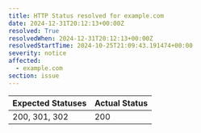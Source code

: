 ```yaml
---
title: HTTP Status resolved for example.com
date: 2024-12-31T20:12:13+00:00Z
resolved: True
resolvedWhen: 2024-12-31T20:12:13+00:00Z
resolvedStartTime: 2024-10-25T21:09:43.191474+00:00
severity: notice
affected:
  - example.com
section: issue
---
```


| Expected Statuses | Actual Status  |
|-------------------|----------------|
| 200, 301, 302 | 200 |
